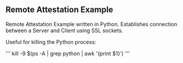 ## Remote Attestation Example

Remote Attestation Example written in Python. Establishes connection between a Server and Client using SSL sockets.

Useful for killing the Python process:

'''
kill -9 $(ps -A | grep python | awk '{print $1}')
'''